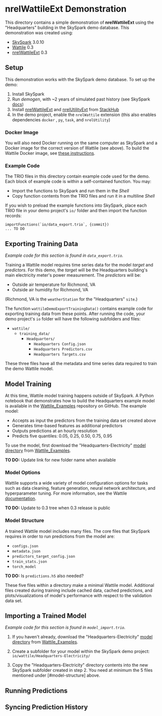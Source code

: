 nrelWattileExt Demonstration
============================

This directory contains a simple demonstration of **nrelWattileExt** using the
"Headquarters" building in the SkySpark demo database. This demonstration was
created using:

- [SkySpark] 3.0.10
- [Wattile] 0.3
- [nrelWattileExt] 0.3

[SkySpark]: https://skyfoundry.com/product "SkySpark"
[Wattile]: https://github.com/NREL/Wattile/releases/ "Wattile"
[nrelWattileExt]: https://stackhub.org/package/nrelWattileExt/ "nrelWattileExt"

Setup
-----

This demonstration works with the SkySpark demo database. To set up the demo:

1. Install SkySpark
2. Run *demogen*, with ~2 years of simulated past history
   (see SkySpark [docs](https://skyfoundry.com/doc/docSkySpark/Setup#demogen))
3. Install [nrelWattileExt] and [nrelUtilityExt] from [StackHub]
4. In the demo project, enable the `nrelWattile` extension (this also enables
   dependencies `docker` , `py`, `task`, and `nrelUtility`)

[nrelUtilityExt]: https://stackhub.org/package/nrelUtilityExt/ "nrelUtilityExt"
[StackHub]: https://stackhub.org/ "StackHub"

### Docker Image

You will also need Docker running on the same computer as SkySpark and a Docker
image for the correct version of Wattile (see above). To build the Wattile
Docker image, see [these instructions](https://github.com/NREL/nrelWattileExt/?tab=readme-ov-file#docker).

### Example Code

The TRIO files in this directory contain example code used for the demo. Each
block of example code is within a self-contained function. You may:

- Import the functions to SkySpark and run them in the *Shell*
- Copy function contents from the TRIO files and run it in a multiline *Shell*

If you wish to preload the example functions into SkySpark, place each TRIO file
in your demo project's `io/` folder and then import the function records:

```
importFunctions(`io/data_export.trio`, {commit})
... TO DO
```

Exporting Training Data
-----------------------

*Example code for this section is found in `data_export.trio`.*

Training a Wattile model requires time series data for the model *target* and
*predictors*. For this demo, the *target* will be the Headquarters building's
main electricity meter's power measurement. The *predictors* will be:

- Outside air temperature for Richmond, VA
- Outside air humidity for Richmond, VA

(Richmond, VA is the `weatherStation` for the "Headquarters" `site`.)

The function `wattileDemoExportTrainingData()` contains example code for
exporting training data from these points. After running the code, your demo
project's `io` folder will have the following subfolders and files:

- `wattile/`
  - `training_data/`
    - `Headquarters/`
      - `Headquarters Config.json`
      - `Headquarters Predictors.csv`
      - `Headquarters Targets.csv`

These three files have all the metadata and time series data required to train
the demo Wattile model.

Model Training
--------------

At this time, Wattile model training happens outside of SkySpark. A Python
notebook that demonstrates how to build the Headquarters example model is
available in the [Wattile_Examples] repository on GitHub. The example model:

- Accepts as input the predictors from the training data set created above
- Generates time-based features as additional predictors
- Outputs predictions at an hourly resolution
- Predicts five quantiles: 0.05, 0.25, 0.50, 0.75, 0.95

[Wattile_Examples]: https://github.com/NREL/Wattile_Examples/

To use the model, first download the "Headquarters-Electricity"
[model directory] from [Wattile_Examples].

[model directory]: https://github.com/NREL/Wattile_Examples/tree/main/ex-1-skyspark-demo/models/model-1 "Headquarters-Electricity"

**TO DO:** Update link for new folder name when available

### Model Options

Wattile supports a wide variety of model configuration options for tasks such as
data cleaning, feature generation, neural network architecture, and
hyperparameter tuning. For more information, see the Wattile [documentation].

[documentation]: https://github.com/NREL/Wattile/tree/0.2.0?tab=readme-ov-file#quick-start

**TO DO:** Update to 0.3 tree when 0.3 release is public

### Model Structure

A trained Wattile model includes many files. The core files that SkySpark
requires in order to run predictions from the model are:

- `configs.json`
- `metadata.json`
- `predictors_target_config.json`
- `train_stats.json`
- `torch_model`

**TO DO:** Is `predictions.h5` also needed?

These five files within a directory make a minimal Wattile model. Additional
files created during training include cached data, cached predictions, and
plots/visualizations of model's performance with respect to the validation data
set.

Importing a Trained Model
-------------------------

*Example code for this section is found in `model_import.trio`.*

1. If you haven't already, download the "Headquarters-Electricity"
   [model directory] from [Wattile_Examples].

2. Create a subfolder for your model within the SkySpark demo project:
   `io/wattile/Headquarters-Electricity/`

3. Copy the "Headquarters-Electricity" directory contents into the new SkySpark
   subfolder created in step 2. You need at minimum the 5 files mentioned under
   [#model-structure] above.

Running Predictions
-------------------

Syncing Prediction History
--------------------------
